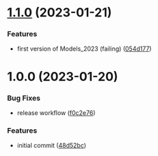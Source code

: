 # [1.1.0](https://github.com/hongaar/motorrijtuigenbelasting/compare/v1.0.0...v1.1.0) (2023-01-21)


### Features

* first version of Models_2023 (failing) ([054d177](https://github.com/hongaar/motorrijtuigenbelasting/commit/054d177374c5892e8388cc1efa79dcf887f254d3))

# 1.0.0 (2023-01-20)


### Bug Fixes

* release workflow ([f0c2e76](https://github.com/hongaar/motorrijtuigenbelasting/commit/f0c2e767fcfda33c2300680b23d4b0a6dab5cc4d))


### Features

* initial commit ([48d52bc](https://github.com/hongaar/motorrijtuigenbelasting/commit/48d52bc42e5c912605e1959cf4cf8c2f81728bbd))
